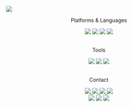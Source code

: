 <img src="https://capsule-render.vercel.app/api?type=transparent&color=timeGradient&height=200&section=header&text=Kim Minjoon&fontSize=90" />

<div align=center>
	<p>Platforms & Languages</p>
</div>

<div align="center">
    <img src="https://img.shields.io/badge/C-00599C?style=for-the-badge&logo=c&logoColor=white" />
    <img src="https://img.shields.io/badge/F%23-378BBA?style=for-the-badge&logo=fsharp&logoColor=white" />
    <img src="https://img.shields.io/badge/OCaml-EC6813?style=for-the-badge&logo=ocaml&logoColor=white" />
	<img src="https://img.shields.io/badge/Linux-FCC624?style=for-the-badge&logo=linux&logoColor=black" />
    
</div>
<br>


<div align=center>
	<p>Tools</p>
</div>
<div align="center">
    <img src="https://img.shields.io/badge/Vscode-007ACC?style=for-the-badge&logo=visualstudiocode&logoColor=white" />
    <img src="https://img.shields.io/badge/GIT-E44C30?style=for-the-badge&logo=git&logoColor=white" />
    <img src="https://img.shields.io/badge/VIM-019733?style=for-the-badge&logo=vim&logoColor=white" />
    <!-- <img src="https://img.shields.io/badge/Docker-2496ED?style=for-the-badge&logo=docker&logoColor=white" /> -->

</div>
<br>


<div align=center>
	<p>Contact</p>
</div>
<div align=center>
	<a href="https://www.linkedin.com/in/246p/">
		<img src="https://img.shields.io/badge/LinkedIn-0077B5?style=for-the-badge&logo=linkedin&logoColor=white" />
	</a>
	<a href="mailto:0016kmj@u.sogang.ac.kr">
		<img src="https://img.shields.io/badge/Gmail-D14836?style=for-the-badge&logo=gmail&logoColor=white" />
	</a>
    <a href="https://246p.github.io/">
		<img src="https://img.shields.io/badge/Github.io-222222?style=for-the-badge&logo=github&logoColor=white" />
	</a>
    <a href="https://www.instagram.com/minjunkinn/">
		<img src="https://img.shields.io/badge/Instagram-E4405F?style=for-the-badge&logo=instagram&logoColor=white" />
	</a>
	<br>
</div>

<div align="center">
    <img src="https://github-readme-stats.vercel.app/api/top-langs/?username=246p" />
    <img src="http://mazassumnida.wtf/api/v2/generate_badge?boj=kmj582" />
    <img src="https://github-readme-stats.vercel.app/api?username=246p" /
</div>
<br>

